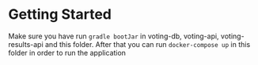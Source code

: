 # Getting Started

Make sure you have run `gradle bootJar` in voting-db, voting-api, voting-results-api and this folder.
After that you can run `docker-compose up` in this folder in order to run the application